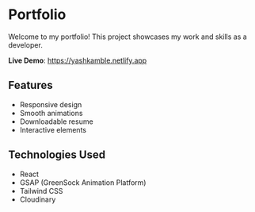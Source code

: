 # Portfolio

Welcome to my portfolio! This project showcases my work and skills as a developer.

**Live Demo**: https://yashkamble.netlify.app

## Features

- Responsive design
- Smooth animations
- Downloadable resume
- Interactive elements

## Technologies Used

- React
- GSAP (GreenSock Animation Platform)
- Tailwind CSS
- Cloudinary
